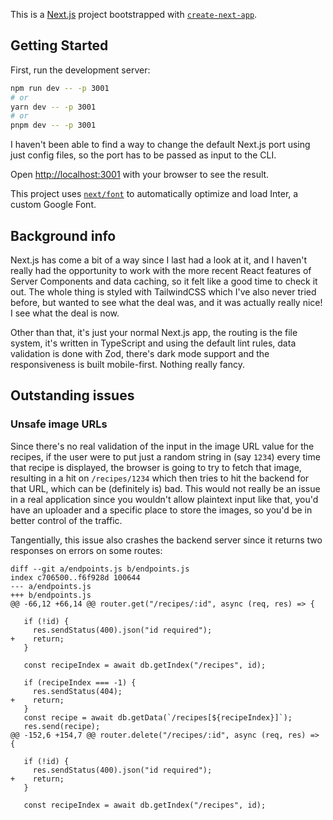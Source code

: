 This is a [Next.js](https://nextjs.org/) project bootstrapped with [`create-next-app`](https://github.com/vercel/next.js/tree/canary/packages/create-next-app).

## Getting Started

First, run the development server:

```bash
npm run dev -- -p 3001
# or
yarn dev -- -p 3001
# or
pnpm dev -- -p 3001
```

I haven't been able to find a way to change the default Next.js port using just config files, so the port has to be passed as input to the CLI.

Open [http://localhost:3001](http://localhost:3001) with your browser to see the result.

This project uses [`next/font`](https://nextjs.org/docs/basic-features/font-optimization) to automatically optimize and load Inter, a custom Google Font.

## Background info

Next.js has come a bit of a way since I last had a look at it, and I haven't really had the opportunity to work with the more recent React
features of Server Components and data caching, so it felt like a good time to check it out. The whole thing is styled with TailwindCSS
which I've also never tried before, but wanted to see what the deal was, and it was actually really nice! I see what the deal is now.

Other than that, it's just your normal Next.js app, the routing is the file system, it's written in TypeScript and using the default lint
rules, data validation is done with Zod, there's dark mode support and the responsiveness is built mobile-first. Nothing really fancy.

## Outstanding issues

### Unsafe image URLs

Since there's no real validation of the input in the image URL value for the recipes, if the user were to put just a random string in
(say `1234`) every time that recipe is displayed, the browser is going to try to fetch that image, resulting in a hit on `/recipes/1234`
which then tries to hit the backend for that URL, which can be (definitely is) bad. This would not really be an issue in a real application
since you wouldn't allow plaintext input like that, you'd have an uploader and a specific place to store the images, so you'd be in
better control of the traffic.

Tangentially, this issue also crashes the backend server since it returns two responses on errors on some routes:

```
diff --git a/endpoints.js b/endpoints.js
index c706500..f6f928d 100644
--- a/endpoints.js
+++ b/endpoints.js
@@ -66,12 +66,14 @@ router.get("/recipes/:id", async (req, res) => {

   if (!id) {
     res.sendStatus(400).json("id required");
+    return;
   }

   const recipeIndex = await db.getIndex("/recipes", id);

   if (recipeIndex === -1) {
     res.sendStatus(404);
+    return;
   }
   const recipe = await db.getData(`/recipes[${recipeIndex}]`);
   res.send(recipe);
@@ -152,6 +154,7 @@ router.delete("/recipes/:id", async (req, res) => {

   if (!id) {
     res.sendStatus(400).json("id required");
+    return;
   }

   const recipeIndex = await db.getIndex("/recipes", id);

```
